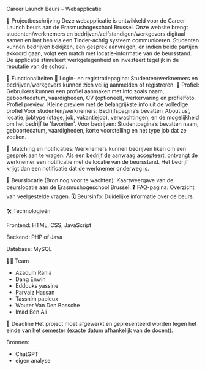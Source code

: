 Career Launch Beurs – Webapplicatie

📌 Projectbeschrijving
Deze webapplicatie is ontwikkeld voor de Career Launch beurs aan de Erasmushogeschool Brussel. Onze website brengt studenten/werknemers en bedrijven/zelfstandigen/werkgevers digitaal samen en laat hen via een Tinder-achtig systeem communiceren. Studenten kunnen bedrijven bekijken, een gesprek aanvragen, en indien beide partijen akkoord gaan, volgt een match met locatie-informatie van de beursstand. De applicatie stimuleert werkgelegenheid en investeert tegelijk in de reputatie van de school.

🎯 Functionaliteiten
🔐 Login- en registratiepagina: Studenten/werknemers en bedrijven/werkgevers kunnen zich veilig aanmelden of registreren.
👤 Profiel: Gebruikers kunnen een profiel aanmaken met info zoals naam, geboortedatum, vaardigheden, CV (optioneel), werkervaring en profielfoto.
Profiel preview: Kleine preview met de belangrijkste info uit de volledige profiel
Voor studenten/werknemers: Bedrijfspagina’s bevatten ‘About us’, locatie, jobtype (stage, job, vakantiejob), verwachtingen, en de mogelijkheid om het bedrijf te 'favoriten'.
Voor bedrijven: Studentpagina’s bevatten naam, geboortedatum, vaardigheden, korte voorstelling en het type job dat ze zoeken.

💬 Matching en notificaties:
Werknemers kunnen bedrijven liken om een gesprek aan te vragen.
Als een bedrijf de aanvraag accepteert, ontvangt de werknemer een notificatie met de locatie van de beursstand.
Het bedrijf krijgt dan een notificatie dat de werknemer onderweg is.

📍 Beurslocatie (Bron nog voor te wachten): Kaartweergave van de beurslocatie aan de Erasmushogeschool Brussel.
❓ FAQ-pagina: Overzicht van veelgestelde vragen.
🗓️ Beursinfo: Duidelijke informatie over de beurs.

🛠️ Technologieën

Frontend: HTML, CSS, JavaScript

Backend: PHP of Java

Database: MySQL

👨‍💻 Team
- Azaoum Rania
- Dang Enwin
- Eddouks yassine
- Parvaiz Hassan
- Tassnim papleux
- Wouter Van Den Bossche
- Imad Ben Ali

📆 Deadline
Het project moet afgewerkt en gepresenteerd worden tegen het einde van het semester (exacte datum afhankelijk van de docent).

Bronnen:
- ChatGPT
- eigen analyse
